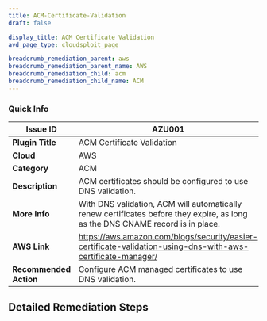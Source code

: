 ```yaml
---
title: ACM-Certificate-Validation
draft: false

display_title: ACM Certificate Validation
avd_page_type: cloudsploit_page

breadcrumb_remediation_parent: aws
breadcrumb_remediation_parent_name: AWS
breadcrumb_remediation_child: acm
breadcrumb_remediation_child_name: ACM
---
```

### Quick Info

| Issue ID | AZU001 |
|-|-|
| **Plugin Title** | ACM Certificate Validation |
| **Cloud** | AWS |
| **Category** | ACM |
| **Description** | ACM certificates should be configured to use DNS validation. |
| **More Info** | With DNS validation, ACM will automatically renew certificates before they expire, as long as the DNS CNAME record is in place. |
| **AWS Link** | https://aws.amazon.com/blogs/security/easier-certificate-validation-using-dns-with-aws-certificate-manager/ |
| **Recommended Action** | Configure ACM managed certificates to use DNS validation. |

## Detailed Remediation Steps




